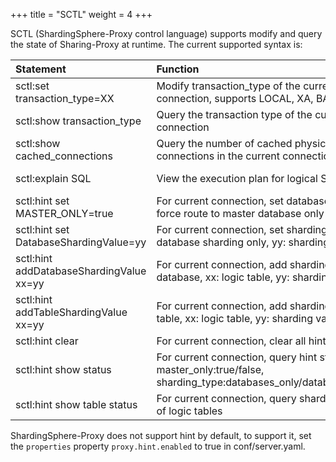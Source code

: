 +++
title = "SCTL"
weight = 4
+++

SCTL (ShardingSphere-Proxy control language) supports modify and query the state of Sharing-Proxy at runtime. The current supported syntax is:

| Statement                               | Function                                                                                                         | Example                                        |
|:----------------------------------------|:-----------------------------------------------------------------------------------------------------------------|:-----------------------------------------------|
|sctl:set transaction_type=XX             | Modify transaction_type of the current connection, supports LOCAL, XA, BASE                                      | sctl:set transaction_type=XA                   |
|sctl:show transaction_type               | Query the transaction type of the current connection                                                             | sctl:show transaction_type                     |
|sctl:show cached_connections             | Query the number of cached physical database connections in the current connection                               | sctl:show cached_connections                   |
|sctl:explain SQL                         | View the execution plan for logical SQL.                                                                         | sctl:explain select * from t_order             |
|sctl:hint set MASTER_ONLY=true           | For current connection, set database operation force route to master database only or not                        | sctl:hint set MASTER_ONLY=true                 |
|sctl:hint set DatabaseShardingValue=yy   | For current connection, set sharding value for database sharding only, yy: sharding value                        | sctl:hint set DatabaseShardingValue=100        |
|sctl:hint addDatabaseShardingValue xx=yy | For current connection, add sharding value for database, xx: logic table, yy: sharding value                     | sctl:hint addDatabaseShardingValue t_order=100 |
|sctl:hint addTableShardingValue xx=yy    | For current connection, add sharding value for table, xx: logic table, yy: sharding value                        | sctl:hint addTableShardingValue t_order=100    |
|sctl:hint clear                          | For current connection, clear all hint settings                                                                  | sctl:hint clear                                |
|sctl:hint show status                    | For current connection, query hint status, master_only:true/false, sharding_type:databases_only/databases_tables | sctl:hint show status                          |
|sctl:hint show table status              | For current connection, query sharding values of logic tables                                                    | sctl:hint show table status                    |

ShardingSphere-Proxy does not support hint by default, to support it, set the `properties` property `proxy.hint.enabled` to true in conf/server.yaml.
